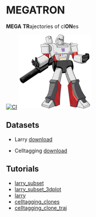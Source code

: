 # MEGATRON

**MEGA** **TR**ajectories of cl**ON**es

[![CI](https://github.com/pinellolab/megatron/actions/workflows/CI.yml/badge.svg)](https://github.com/pinellolab/MEGATRON/actions/workflows/CI.yml)
![megatron](./docs/source/_static/img/logo_200x204.png?raw=true)

## Datasets

* Larry [download](https://www.dropbox.com/sh/xgq8oiigfysx6gs/AADfODdSibQAS-1TFkgTcn8ba?dl=0)

* Celltagging [download](https://www.dropbox.com/sh/vsvqd7djfc094gf/AAAAzqed9E9lXi4saYckhbTga?dl=0)

## Tutorials

* [larry_subset](https://github.com/pinellolab/MEGATRON/tree/master/docs/source/_static/notebooks/larry_subset.ipynb)
* [larry_subset_3dplot](https://github.com/pinellolab/MEGATRON/tree/master/docs/source/_static/notebooks/larry_subset_3dplot.ipynb)
* [larry](https://github.com/pinellolab/MEGATRON/tree/master/docs/source/_static/notebooks/larry.ipynb)
* [celltagging_clones](https://github.com/pinellolab/MEGATRON/tree/master/docs/source/_static/notebooks/celltagging_clones.ipynb)
* [celltagging_clone_traj](https://github.com/pinellolab/MEGATRON/tree/master/docs/source/_static/notebooks/celltagging_clone_traj.ipynb)
